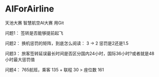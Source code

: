 # AIForAirline
天池大赛 智慧航空AI大赛 用Git

问题1：
签转是否能够提前起飞

问题2：
换机惩罚的矩阵，到底怎么阅读：
3 -> 2 惩罚是2还是1.5

问题3：
旅客签转延误最长时间是否区分国内24小时，国际36小时?或者就是48小时最大惩罚值

问题4：
765航班，乘客 135 + 联程  30 > 座位数 161